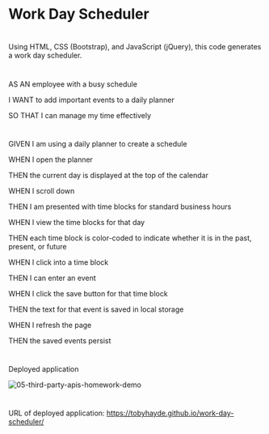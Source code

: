 # Work Day Scheduler
#
Using HTML, CSS (Bootstrap), and JavaScript (jQuery), this code generates a work day scheduler.
#
AS AN employee with a busy schedule

I WANT to add important events to a daily planner

SO THAT I can manage my time effectively
#
GIVEN I am using a daily planner to create a schedule

WHEN I open the planner

THEN the current day is displayed at the top of the calendar

WHEN I scroll down

THEN I am presented with time blocks for standard business hours

WHEN I view the time blocks for that day

THEN each time block is color-coded to indicate whether it is in the past, present, or future

WHEN I click into a time block

THEN I can enter an event

WHEN I click the save button for that time block

THEN the text for that event is saved in local storage

WHEN I refresh the page

THEN the saved events persist
#
Deployed application


![05-third-party-apis-homework-demo](https://user-images.githubusercontent.com/95835120/151684816-99534df6-2a69-4355-aa5d-28ce9cc7460c.gif)
#
URL of deployed application: https://tobyhayde.github.io/work-day-scheduler/
